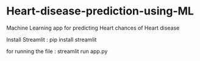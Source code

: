 # Heart-disease-prediction-using-ML
Machine Learning app for predicting Heart chances of Heart disease

Install Streamlit :
pip install streamlit

for running the file :
streamlit run app.py


